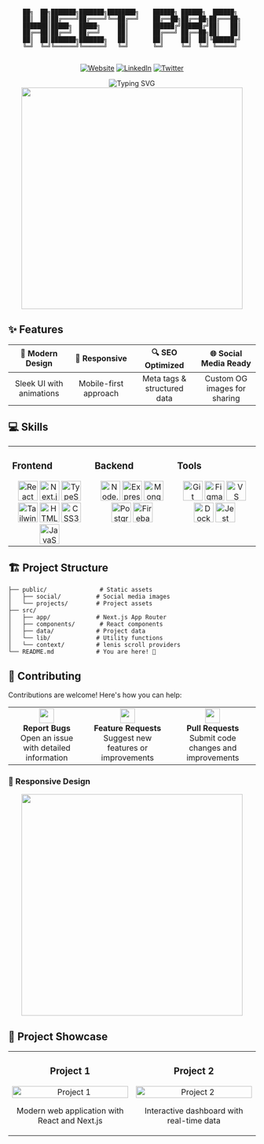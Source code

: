 <div align="center">

```
██╗  ██╗███████╗███████╗████████╗    ██████╗ ██████╗  ██████╗ 
██║  ██║██╔════╝██╔════╝╚══██╔══╝    ██╔══██╗██╔══██╗██╔═══██╗
███████║█████╗  █████╗     ██║       ██████╔╝██████╔╝██║   ██║
██╔══██║██╔══╝  ██╔══╝     ██║       ██╔═══╝ ██╔══██╗██║   ██║
██║  ██║███████╗███████╗   ██║       ██║     ██║  ██║╚██████╔╝
╚═╝  ╚═╝╚══════╝╚══════╝   ╚═╝       ╚═╝     ╚═╝  ╚═╝ ╚═════╝ 
                                                               
```



[![Website](https://img.shields.io/badge/Website-heet.pro-blue?style=for-the-badge&logo=vercel)](https://heet.pro)
[![LinkedIn](https://img.shields.io/badge/LinkedIn-Connect-blue?style=for-the-badge&logo=linkedin)](https://linkedin.com/in/heetvavadiya)
[![Twitter](https://img.shields.io/badge/Twitter-Follow-blue?style=for-the-badge&logo=twitter)](https://twitter.com/BlueCopper_
)

</div>


<div align="center">
  
  <img src="https://readme-typing-svg.herokuapp.com?font=Fira+Code&pause=1000&color=F7F7F7&center=true&vCenter=true&width=435&lines=A+sleek+responsive+portfolio;Built+with+Next.js+15;Features+dynamic+project+pages;SEO+and+social+media+ready" alt="Typing SVG" />
  
  <img src="https://media.giphy.com/media/v1.Y2lkPTc5MGI3NjExNzM0MzI0ZDQ3MjZiMzIzNjM4MzQzNzM4MzQzNzM0MzQzNzM0MzQzNyZlcD12MV9pbnRlcm5hbF9naWZzX2dpZklkJmN0PWc/3oKIPnAiaMCws8nOsE/giphy.gif" width="450px">
</div>

## ✨ Features

<div align="center">

| 🎨 **Modern Design** | 📱 **Responsive** | 🔍 **SEO Optimized** | 🌐 **Social Media Ready** |
|:-------------------:|:----------------:|:-------------------:|:------------------------:|
| Sleek UI with animations | Mobile-first approach | Meta tags & structured data | Custom OG images for sharing |

</div>


## 💻 Skills

<div align="center">
  <table>
    <tr>
      <td valign="top" width="33%">
        <h3>Frontend</h3>
        <div align="center">
          <img src="https://cdn.jsdelivr.net/gh/devicons/devicon/icons/react/react-original.svg" alt="React" width="40" height="40"/>
          <img src="https://cdn.jsdelivr.net/gh/devicons/devicon/icons/nextjs/nextjs-original.svg" alt="Next.js" width="40" height="40"/>
          <img src="https://cdn.jsdelivr.net/gh/devicons/devicon/icons/typescript/typescript-original.svg" alt="TypeScript" width="40" height="40"/>
          <img src="https://cdn.jsdelivr.net/gh/devicons/devicon/icons/tailwindcss/tailwindcss-plain.svg" alt="Tailwind" width="40" height="40"/>
          <img src="https://cdn.jsdelivr.net/gh/devicons/devicon/icons/html5/html5-original.svg" alt="HTML5" width="40" height="40"/>
          <img src="https://cdn.jsdelivr.net/gh/devicons/devicon/icons/css3/css3-original.svg" alt="CSS3" width="40" height="40"/>
          <img src="https://cdn.jsdelivr.net/gh/devicons/devicon/icons/javascript/javascript-original.svg" alt="JavaScript" width="40" height="40"/>
        </div>
      </td>
      <td valign="top" width="33%">
        <h3>Backend</h3>
        <div align="center">
          <img src="https://cdn.jsdelivr.net/gh/devicons/devicon/icons/nodejs/nodejs-original.svg" alt="Node.js" width="40" height="40"/>
          <img src="https://cdn.jsdelivr.net/gh/devicons/devicon/icons/express/express-original.svg" alt="Express.js" width="40" height="40"/>
          <img src="https://cdn.jsdelivr.net/gh/devicons/devicon/icons/mongodb/mongodb-original.svg" alt="MongoDB" width="40" height="40"/>
          <img src="https://cdn.jsdelivr.net/gh/devicons/devicon/icons/postgresql/postgresql-original.svg" alt="PostgreSQL" width="40" height="40"/>
          <img src="https://cdn.jsdelivr.net/gh/devicons/devicon/icons/firebase/firebase-plain.svg" alt="Firebase" width="40" height="40"/>
        </div>
      </td>
      <td valign="top" width="33%">
        <h3>Tools</h3>
        <div align="center">
          <img src="https://cdn.jsdelivr.net/gh/devicons/devicon/icons/git/git-original.svg" alt="Git" width="40" height="40"/>
          <img src="https://cdn.jsdelivr.net/gh/devicons/devicon/icons/figma/figma-original.svg" alt="Figma" width="40" height="40"/>
          <img src="https://cdn.jsdelivr.net/gh/devicons/devicon/icons/vscode/vscode-original.svg" alt="VS Code" width="40" height="40"/>
          <img src="https://cdn.jsdelivr.net/gh/devicons/devicon/icons/docker/docker-original.svg" alt="Docker" width="40" height="40"/>
          <img src="https://cdn.jsdelivr.net/gh/devicons/devicon/icons/jest/jest-plain.svg" alt="Jest" width="40" height="40"/>
        </div>
      </td>
    </tr>
  </table>
</div>

## 🏗️ Project Structure

```
├── public/               # Static assets
│   ├── social/          # Social media images
│   └── projects/        # Project assets
├── src/
│   ├── app/             # Next.js App Router
│   ├── components/       # React components
│   ├── data/            # Project data
│   └── lib/             # Utility functions
│   └── context/         # lenis scroll providers
└── README.md            # You are here! 👋
```


## 🤝 Contributing

Contributions are welcome! Here's how you can help:

<div align="center">
  <table>
    <tr>
      <td align="center">
        <img src="https://img.icons8.com/color/48/000000/bug.png" width="30"/>
        <br />
        <strong>Report Bugs</strong>
        <br />
        Open an issue with detailed information
      </td>
      <td align="center">
        <img src="https://img.icons8.com/color/48/000000/idea-sharing.png" width="30"/>
        <br />
        <strong>Feature Requests</strong>
        <br />
        Suggest new features or improvements
      </td>
      <td align="center">
        <img src="https://img.icons8.com/color/48/000000/pull-request.png" width="30"/>
        <br />
        <strong>Pull Requests</strong>
        <br />
        Submit code changes and improvements
      </td>
    </tr>
  </table>
</div>

### 📱 Responsive Design

<div align="center">
  <img src="https://media.giphy.com/media/v1.Y2lkPTc5MGI3NjExMzQzNzM0MzQzNzM0MzQzNzM0MzQzNzM0MzQzNzM0MzQzNzM0MzQzNyZlcD12MV9pbnRlcm5hbF9naWZzX2dpZklkJmN0PWc/dWesBcTLavkZuG35MI/giphy.gif" width="450px">
</div>

## 🎨 Project Showcase

<div align="center">
  <table>
    <tr>
      <td width="50%">
        <h3 align="center">Project 1</h3>
        <p align="center">
          <a href="https://heet.pro/projects/project1" target="_blank">
            <img src="https://media.giphy.com/media/v1.Y2lkPTc5MGI3NjExMzQzNzM0MzQzNzM0MzQzNzM0MzQzNzM0MzQzNzM0MzQzNzM0MzQzNyZlcD12MV9pbnRlcm5hbF9naWZzX2dpZklkJmN0PWc/l3vRfNA1p0rvhMSvS/giphy.gif" width="100%" alt="Project 1"/>
          </a>
          <p align="center">
            Modern web application with React and Next.js
          </p>
        </p>
      </td>
      <td width="50%">
        <h3 align="center">Project 2</h3>
        <p align="center">
          <a href="https://heet.pro/projects/project2" target="_blank">
            <img src="https://media.giphy.com/media/v1.Y2lkPTc5MGI3NjExMzQzNzM0MzQzNzM0MzQzNzM0MzQzNzM0MzQzNzM0MzQzNzM0MzQzNyZlcD12MV9pbnRlcm5hbF9naWZzX2dpZklkJmN0PWc/xT9IgzoKnwFNmISR8I/giphy.gif" width="100%" alt="Project 2"/>
          </a>
          <p align="center">
            Interactive dashboard with real-time data
          </p>
        </p>
      </td>
    </tr>
  </table>
</div>
